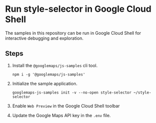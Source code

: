 # Run style-selector in Google Cloud Shell

The samples in this repository can be run in Google Cloud Shell for interactive debugging and exploration.

## Steps

1. Install the `@googlemaps/js-samples` cli tool.

    ```
    npm i -g '@googlemaps/js-samples'
    ```
1. Initialize the sample application. 
    ```
    googlemaps-js-samples init -v --no-open style-selector ~/style-selector
    ```
1. Enable `Web Preview` in the Google Cloud Shell toolbar
1. Update the Google Maps API key in the `.env` file.
